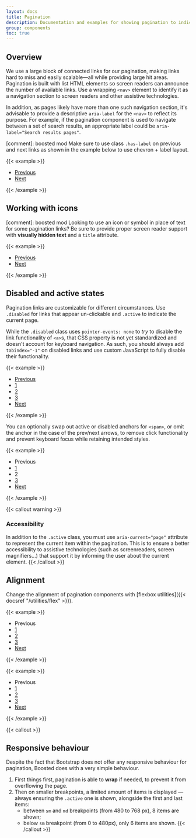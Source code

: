 ```yaml
---
layout: docs
title: Pagination
description: Documentation and examples for showing pagination to indicate a series of related content exists across multiple pages.
group: components
toc: true
---
```


## Overview

We use a large block of connected links for our pagination, making links hard to miss and easily scalable—all while providing large hit areas. Pagination is built with list HTML elements so screen readers can announce the number of available links. Use a wrapping `<nav>` element to identify it as a navigation section to screen readers and other assistive technologies.

In addition, as pages likely have more than one such navigation section, it's advisable to provide a descriptive `aria-label` for the `<nav>` to reflect its purpose. For example, if the pagination component is used to navigate between a set of search results, an appropriate label could be `aria-label="Search results pages"`.

[comment]: boosted mod
Make sure to use class `.has-label` on previous and next links as shown in the example below to use chevron + label layout.

{{< example >}}
<nav role="navigation" aria-label="Pagination example">
  <!-- boosted mod -->
  <ul class="pagination">
    <li class="page-item"><a class="page-link has-label" href="#">Previous</a></li>
    <li class="page-item"><a class="page-link has-label" href="#">Next</a></li>
  </ul>
  <!-- end mod -->
</nav>
{{< /example >}}

## Working with icons

[comment]: boosted mod
Looking to use an icon or symbol in place of text for some pagination links? Be sure to provide proper screen reader support with **visually hidden text** and a `title` attribute.

{{< example >}}
<nav role="navigation" aria-label="Pagination example with icons">
  <ul class="pagination">
    <li class="page-item">
      <a class="page-link" href="#" title="Previous">
        <span class="sr-only">Previous</span>
      </a>
    </li>
    <li class="page-item">
      <a class="page-link" href="#" title="Next">
        <span class="sr-only">Next</span>
      </a>
    </li>
  </ul>
</nav>
{{< /example >}}

## Disabled and active states

Pagination links are customizable for different circumstances. Use `.disabled` for links that appear un-clickable and `.active` to indicate the current page.

While the `.disabled` class uses `pointer-events: none` to _try_ to disable the link functionality of `<a>`s, that CSS property is not yet standardized and doesn't account for keyboard navigation. As such, you should always add `tabindex="-1"` on disabled links and use custom JavaScript to fully disable their functionality.

{{< example >}}
<nav role="navigation" aria-label="Pagination example with disabled item">
  <ul class="pagination">
    <li class="page-item disabled">
      <a class="page-link" href="#" tabindex="-1" aria-disabled="true" title="Previous">
        <span class="sr-only">Previous</span>
      </a>
    </li>
    <li class="page-item"><a class="page-link" href="#">1</a></li>
    <li class="page-item active" aria-current="page">
      <a class="page-link" href="#">2</a>
    </li>
    <li class="page-item"><a class="page-link" href="#">3</a></li>
    <li class="page-item">
      <a class="page-link" href="#" title="Next">
        <span class="sr-only">Next</span>
      </a>
    </li>
  </ul>
</nav>
{{< /example >}}

You can optionally swap out active or disabled anchors for `<span>`, or omit the anchor in the case of the prev/next arrows, to remove click functionality and prevent keyboard focus while retaining intended styles.

{{< example >}}
<nav role="navigation" aria-label="Pagination example with active span item">
  <ul class="pagination">
    <li class="page-item disabled">
      <a class="page-link" title="Previous">
        <span class="sr-only">Previous</span>
      </a>
    </li>
    <li class="page-item"><a class="page-link" href="#">1</a></li>
    <li class="page-item active" aria-current="page">
      <span class="page-link">2</span>
    </li>
    <li class="page-item"><a class="page-link" href="#">3</a></li>
    <li class="page-item">
      <a class="page-link" href="#" title="Next">
        <span class="sr-only">Next</span>
      </a>
    </li>
  </ul>
</nav>
{{< /example >}}

<!-- Boosted mod -->

{{< callout warning >}}
### Accessibility

In addition to the `.active` class, you must use `aria-current="page"` attribute to represent the current item within the pagination. This is to ensure a better accessibility to assistive technologies (such as screenreaders, screen magnifiers…) that support it by informing the user about the current element.
{{< /callout >}}

<!-- End mod -->

<!-- Boosted mod: no pagination sizes -->

## Alignment

Change the alignment of pagination components with [flexbox utilities]({{< docsref "/utilities/flex" >}}).

{{< example >}}
<nav role="navigation" aria-label="Pagination example, centered">
  <ul class="pagination justify-content-center">
    <li class="page-item disabled">
      <a class="page-link" title="Previous">
        <span class="sr-only">Previous</span>
      </a>
    </li>
    <li class="page-item"><a class="page-link" href="#">1</a></li>
    <li class="page-item"><a class="page-link" href="#">2</a></li>
    <li class="page-item"><a class="page-link" href="#">3</a></li>
    <li class="page-item">
      <a class="page-link" href="#" title="Next">
        <span class="sr-only">Next</span>
      </a>
    </li>
  </ul>
</nav>
{{< /example >}}

{{< example >}}
<nav role="navigation" aria-label="Pagination example, end aligned">
  <ul class="pagination justify-content-end">
    <li class="page-item disabled">
      <a class="page-link" title="Previous">
        <span class="sr-only">Previous</span>
      </a>
    </li>
    <li class="page-item"><a class="page-link" href="#">1</a></li>
    <li class="page-item"><a class="page-link" href="#">2</a></li>
    <li class="page-item"><a class="page-link" href="#">3</a></li>
    <li class="page-item">
      <a class="page-link" href="#" title="Next">
        <span class="sr-only">Next</span>
      </a>
    </li>
  </ul>
</nav>
{{< /example >}}

<!-- Boosted mod -->

{{< callout >}}
## Responsive behaviour

Despite the fact that Bootstrap does not offer any responsive behaviour for pagination, Boosted does with a very simple behaviour.

1. First things first, pagination is able to **wrap** if needed, to prevent it from overflowing the page.
2. Then on smaller breakpoints, a limited amount of items is displayed — always ensuring the `.active` one is shown, alongside the first and last items:
   - between `sm` and `md` breakpoints (from 480 to 768 px), 8 items are shown;
   - below `sm` breakpoint (from 0 to 480px), only 6 items are shown.
{{< /callout >}}

<!-- End mod -->
